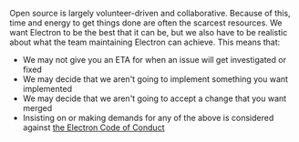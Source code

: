 Open source is largely volunteer-driven and collaborative. Because of this, time and energy to get things done are often the scarcest resources. We want Electron to be the best that it can be, but we also have to be realistic about what the team maintaining Electron can achieve. This means that:

* We may not give you an ETA for when an issue will get investigated or fixed
* We may decide that we aren't going to implement something you want implemented
* We may decide that we aren't going to accept a change that you want merged
* Insisting on or making demands for any of the above is considered against [the Electron Code of Conduct](https://github.com/electron/electron/blob/master/CODE_OF_CONDUCT.md)

